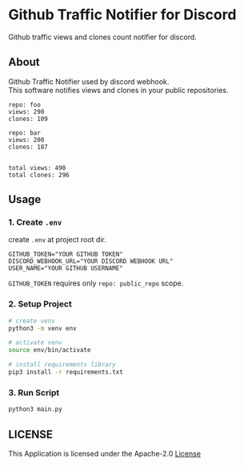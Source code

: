 # Github Traffic Notifier for Discord

Github traffic views and clones count notifier for discord.

## About

Github Traffic Notifier used by discord webhook.  
This software notifies views and clones in your public repositories.

```
repo: foo
views: 290
clones: 109

repo: bar
views: 200
clones: 187


total views: 490
total clones: 296
```

## Usage

### 1. Create `.env`

create `.env` at project root dir.
```.env
GITHUB_TOKEN="YOUR GITHUB TOKEN"
DISCORD_WEBHOOK_URL="YOUR DISCORD WEBHOOK URL"
USER_NAME="YOUR GITHUB USERNAME"
```

`GITHUB_TOKEN` requires only `repo: public_repo` scope.

### 2. Setup Project

```bash
# create venv
python3 -m venv env

# activate venv
source env/bin/activate

# install requirements library
pip3 install -r requirements.txt
```

### 3. Run Script

```bash
python3 main.py
```

## LICENSE
This Application is licensed under the Apache-2.0  [License](LICENSE)
